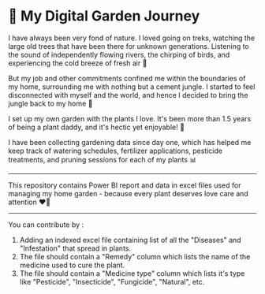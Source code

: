 # 🌱 My Digital Garden Journey
I have always been very fond of nature. I loved going on treks, watching the large old trees that have been there for unknown generations. Listening to the sound of independently flowing rivers, the chirping of birds, and experiencing the cold breeze of fresh air 🍃

But my job and other commitments confined me within the boundaries of my home, surrounding me with nothing but a cement jungle. I started to feel disconnected with myself and the world, and hence I decided to bring the jungle back to my home 🏡

I set up my own garden with the plants I love. It's been more than 1.5 years of being a plant daddy, and it's hectic yet enjoyable! 🌿

I have been collecting gardening data since day one, which has helped me keep track of watering schedules, fertilizer applications, pesticide treatments, and pruning sessions for each of my plants 📊
______________________________________________________________________________________________________________________________________________________________________________________________________________________

This repository contains Power BI report and data in excel files used for managing my home garden - because every plant deserves love care and attention ❤️🌺

_______________________________________________________________________________________________________________________________________________________________________________________________________________________
You can contribute by :
1. Adding an indexed excel file containing list of all the "Diseases" and "Infestation" that spread in plants.
2. The file should contain a "Remedy" column which lists the name of the medicine used to cure the plant.
3. The file should contain a "Medicine type" column which lists it's type like "Pesticide", "Insecticide", "Fungicide", "Natural", etc.
